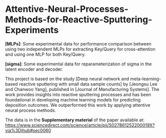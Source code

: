# Attentive-Neural-Processes-Methods-for-Reactive-Sputtering-Experiments
**[MLPs]**: Some experimental data for performance comparison between using two independent MLPs for extracting Key/Query for cross-attention and using one MLP for both Key/Query.

**[sigma]**: Some experimental data for reparameterization of sigma in the latent encoder and decoder.

This project is based on the study [Deep neural network and meta-learning-based reactive sputtering with small data sample counts] by [Jeongsu Lee and Chanwoo Yang], published in [Journal of Manufacturing Systems]. The work provides insights into reactive sputtering processes and has been foundational in developing machine learning models for predicting deposition outcomes. We outperformed this work by applying attentive neural process methods.

The data is in the **Supplementary material** of the paper available at: https://www.sciencedirect.com/science/article/pii/S027861252200019X?via%3Dihub#sec0060
